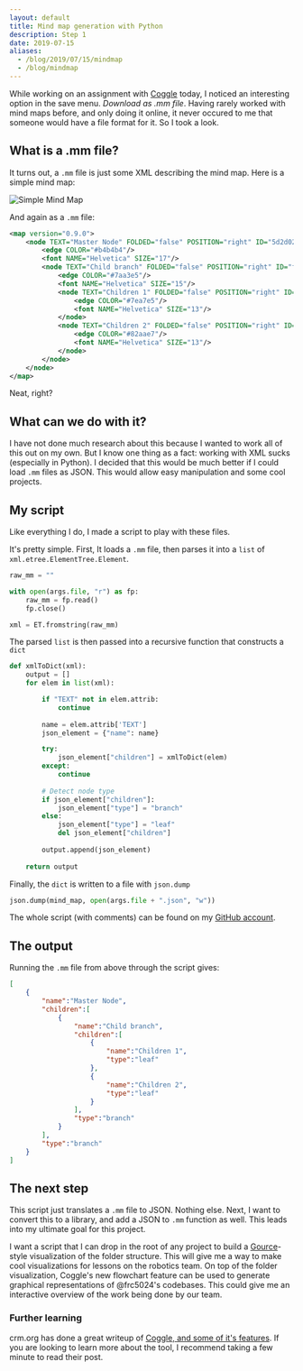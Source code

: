 ```yaml
---
layout: default
title: Mind map generation with Python
description: Step 1
date: 2019-07-15
aliases:
  - /blog/2019/07/15/mindmap
  - /blog/mindmap
---
```


While working on an assignment with [Coggle](https://coggle.it) today, I noticed an interesting option in the save menu. *Download as .mm file*. Having rarely worked with mind maps before, and only doing it online, it never occured to me that someone would have a file format for it. So I took a look.

## What is a .mm file?
It turns out, a `.mm` file is just some XML describing the mind map. Here is a simple mind map:

![Simple Mind Map](/assets/blog/mindmap/mindmap-simple.png)

And again as a `.mm` file:

```xml
<map version="0.9.0">
    <node TEXT="Master Node" FOLDED="false" POSITION="right" ID="5d2d02b1a315dd0879f48c1c" X_COGGLE_POSX="0" X_COGGLE_POSY="0">
        <edge COLOR="#b4b4b4"/>
        <font NAME="Helvetica" SIZE="17"/>
        <node TEXT="Child branch" FOLDED="false" POSITION="right" ID="f72704969525d2a0333dd635">
            <edge COLOR="#7aa3e5"/>
            <font NAME="Helvetica" SIZE="15"/>
            <node TEXT="Children 1" FOLDED="false" POSITION="right" ID="c83826af506cae6e55761d5c">
                <edge COLOR="#7ea7e5"/>
                <font NAME="Helvetica" SIZE="13"/>
            </node>
            <node TEXT="Children 2" FOLDED="false" POSITION="right" ID="47723a4d0fb766863f70d204">
                <edge COLOR="#82aae7"/>
                <font NAME="Helvetica" SIZE="13"/>
            </node>
        </node>
    </node>
</map>
```

Neat, right?

## What can we do with it?
I have not done much research about this because I wanted to work all of this out on my own. But I know one thing as a fact: working with XML sucks (especially in Python). I decided that this would be much better if I could load `.mm` files as JSON. This would allow easy manipulation and some cool projects.

## My script
Like everything I do, I made a script to play with these files. 

It's pretty simple. First, It loads a `.mm` file, then parses it into a `list` of `xml.etree.ElementTree.Element`.

```python
raw_mm = ""

with open(args.file, "r") as fp:
    raw_mm = fp.read()
    fp.close()

xml = ET.fromstring(raw_mm)
```

The parsed `list` is then passed into a recursive function that constructs a `dict`

```python
def xmlToDict(xml):
    output = []
    for elem in list(xml):

        if "TEXT" not in elem.attrib:
            continue
        
        name = elem.attrib['TEXT']
        json_element = {"name": name}

        try:            
            json_element["children"] = xmlToDict(elem)
        except:
            continue
        
        # Detect node type
        if json_element["children"]:
            json_element["type"] = "branch"
        else:
            json_element["type"] = "leaf"
            del json_element["children"]
        
        output.append(json_element)
    
    return output
```

Finally, the `dict` is written to a file with `json.dump`

```python
json.dump(mind_map, open(args.file + ".json", "w"))
```

The whole script (with comments) can be found on my [GitHub account](https://gist.github.com/Ewpratten/0d8f7c7371380c9ca8adcfc6502ccf84#file-parser-py).

## The output
Running the `.mm` file from above through the script gives:

```json
[
    {
        "name":"Master Node",
        "children":[
            {
                "name":"Child branch",
                "children":[
                    {
                        "name":"Children 1",
                        "type":"leaf"
                    },
                    {
                        "name":"Children 2",
                        "type":"leaf"
                    }
                ],
                "type":"branch"
            }
        ],
        "type":"branch"
    }
]
```

## The next step
This script just translates a `.mm` file to JSON. Nothing else. Next, I want to convert this to a library, and add a JSON to `.mm` function as well. This leads into my ultimate goal for this project.

I want a script that I can drop in the root of any project to build a [Gource](https://gource.io/)-style visualization of the folder structure. This will give me a way to make cool visualizations for lessons on the robotics team. On top of the folder visualization, Coggle's new flowchart feature can be used to generate graphical representations of @frc5024's codebases. This could give me an interactive overview of the work being done by our team. 

### Further learning
crm.org has done a great writeup of [Coggle, and some of it's features](https://crm.org/news/free-flowin-mind-maps-with-coggle). If you are looking to learn more about the tool, I recommend taking a few minute to read their post.
